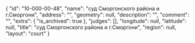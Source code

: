 {
    "id": "10-000-00-48",
    "name": "суд Сморгонского района и г.Сморгони",
    "address": "",
    "geometry": null,
    "description": "",
    "comment": "",
    "extra": {
        "is_archived": true
    },
    "judges": [],
    "longitude": null,
    "latitude": null,
    "title": "суд Сморгонского района и г.Сморгони",
    "region": null,
    "layout": "court"
}